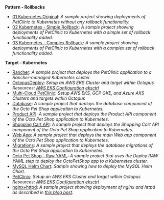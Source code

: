 **Pattern - Rollbacks**

- <a href="https://samples.octopus.app/app#/Spaces-762/projects/Projects-1641/deployments/process" target="_blank">01 Kubernetes Original</a>: *A sample project showing deployments of PetClinic to Kubernetes *without* any rollback functionality.*
- <a href="https://samples.octopus.app/app#/Spaces-762/projects/Projects-1642/deployments/process" target="_blank">02 Kubernetes - Simple Rollback</a>: *A sample project showing deployments of PetClinic to Kubernetes with a simple set of rollback functionality added.*
- <a href="https://samples.octopus.app/app#/Spaces-762/projects/Projects-1643/deployments/process" target="_blank">03 Kubernetes - Complex Rollback</a>: *A sample project showing deployments of PetClinic to Kubernetes with a complex set of rollback functionality added.*
    
**Target - Kubernetes**

- <a href="https://samples.octopus.app/app#/Spaces-105/projects/Projects-1032/deployments/process" target="_blank">Rancher</a>: *A sample project that deploys the PetClinic application to a Rancher-managed Kubernetes cluster.*
- <a href="https://samples.octopus.app/app#/Spaces-105/projects/Projects-1241/deployments/process" target="_blank">OctopusDeploy</a>: *Setup an AWS EKS Cluster and target within Octopus Resources: [AWS EKS Configuration](https://github.com/OctopusSamples/IaC/blob/master/aws/Kubernetes/cluster.yaml)  [eksctrl](https://github.com/weaveworks/eksctl)*
- <a href="https://samples.octopus.app/app#/Spaces-105/projects/Projects-1707/deployments/process" target="_blank">Multi-Cloud PetClinic</a>: *Setup AWS EKS, GCP GKE, and Azure AKS Clusters and targets within Octopus*
- <a href="https://samples.octopus.app/app#/Spaces-105/projects/Projects-201/deployments/process" target="_blank">Database</a>: *A sample project that deploys the database component of the Octo Pet Shop application to Kubernetes.*
- <a href="https://samples.octopus.app/app#/Spaces-105/projects/Projects-203/deployments/process" target="_blank">Product API</a>: *A sample project that deploys the Product API component of the Octo Pet Shop application to Kubernetes.*
- <a href="https://samples.octopus.app/app#/Spaces-105/projects/Projects-204/deployments/process" target="_blank">Shopping Cart API</a>: *A sample project that deploys the Shopping Cart API component of the Octo Pet Shop application to Kubernetes.*
- <a href="https://samples.octopus.app/app#/Spaces-105/projects/Projects-205/deployments/process" target="_blank">Web App</a>: *A sample project that deploys the main Web app component of the Octo Pet Shop application to Kubernetes.*
- <a href="https://samples.octopus.app/app#/Spaces-105/projects/Projects-241/deployments/process" target="_blank">Migrations</a>: *A sample project that deploys the database migrations of the Octo Pet Shop application to Kubernetes.*
- <a href="https://samples.octopus.app/app#/Spaces-105/projects/Projects-302/deployments/process" target="_blank">Octo Pet Shop - Raw YAML</a>: *A sample project that uses the Deploy RAW YAML step to deploy the OctoPetShop app to a Kubernetes cluster.*
- <a href="https://samples.octopus.app/app#/Spaces-105/projects/Projects-322/deployments/process" target="_blank">MySQL Helm Chart</a>: *Sample showing how to deploy the MySQL Helm Chart.*
- <a href="https://samples.octopus.app/app#/Spaces-105/projects/Projects-861/deployments/process" target="_blank">PetClinic</a>: *Setup an AWS EKS Cluster and target within Octopus Resources: [AWS EKS Configuration](https://github.com/OctopusSamples/IaC/blob/master/aws/Kubernetes/cluster.yaml)  [eksctrl](https://github.com/weaveworks/eksctl)*
- <a href="https://samples.octopus.app/app#/Spaces-105/projects/Projects-964/deployments/process" target="_blank">nginx+httpd</a>: *A sample project showing deployment of nginx and httpd as described in [this blog post](https://octopus.com/blog/deploying-applications-to-kubernetes).*
